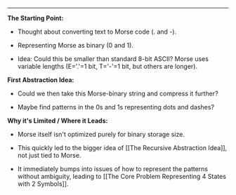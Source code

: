 
---

**The Starting Point:**

- Thought about converting text to Morse code (. and -).
    
- Representing Morse as binary (0 and 1).
    
- Idea: Could this be smaller than standard 8-bit ASCII? Morse uses variable lengths (E='.'=1 bit, T='-'=1 bit, but others are longer).
    

**First Abstraction Idea:**

- Could we then take this Morse-binary string and compress it further?
    
- Maybe find patterns in the 0s and 1s representing dots and dashes?
    

**Why it's Limited / Where it Leads:**

- Morse itself isn't optimized purely for binary storage size.
    
- This quickly led to the bigger idea of [[The Recursive Abstraction Idea]], not just tied to Morse.
    
- It immediately bumps into issues of how to represent the patterns without ambiguity, leading to [[The Core Problem Representing 4 States with 2 Symbols]].